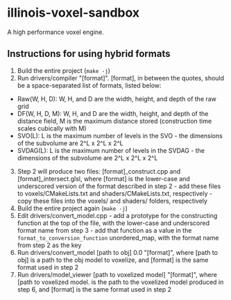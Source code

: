 # illinois-voxel-sandbox
A high performance voxel engine.

## Instructions for using hybrid formats

1. Build the entire project (`make -j`)
2. Run drivers/compiler "[format]". [format], in between the quotes, should be a space-separated list of formats, listed below:
  - Raw(W, H, D): W, H, and D are the width, height, and depth of the raw grid
  - DF(W, H, D, M): W, H, and D are the width, height, and depth of the distance field, M is the maximum distance stored (construction time scales cubically with M)
  - SVO(L): L is the maximum number of levels in the SVO - the dimensions of the subvolume are 2^L x 2^L x 2^L
  - SVDAG(L): L is the maximum number of levels in the SVDAG - the dimensions of the subvolume are 2^L x 2^L x 2^L
3. Step 2 will produce two files: [format]_construct.cpp and [format]_intersect.glsl, where [format] is the lower-case and underscored version of the format described in step 2 - add these files to voxels/CMakeLists.txt and shaders/CMakeLists.txt, respectively - copy these files into the voxels/ and shaders/ folders, respectively
4. Build the entire project again (`make -j`)
5. Edit drivers/convert_model.cpp - add a prototype for the constructing function at the top of the file, with the lower-case and underscored format name from step 3 - add that function as a value in the `format_to_conversion_function` unordered_map, with the format name from step 2 as the key
6. Run drivers/convert_model [path to obj] 0.0 "[format]", where [path to obj] is a path to the obj model to voxelize, and [format] is the same format used in step 2
7. Run drivers/model_viewer [path to voxelized model] "[format]", where [path to voxelized model. is the path to the voxelized model produced in step 6, and [format] is the same format used in step 2

